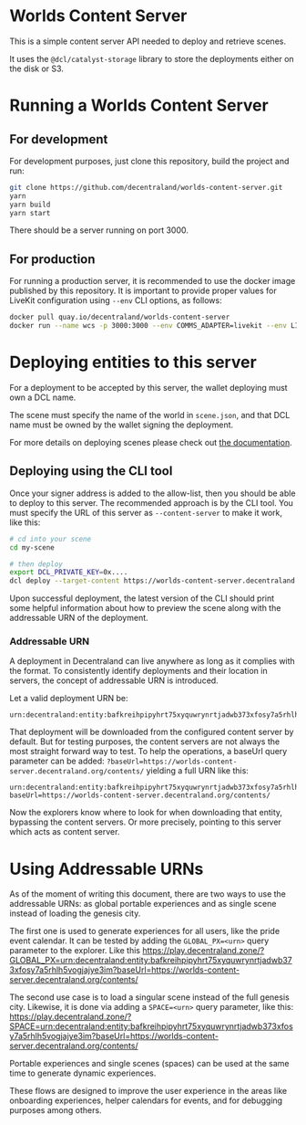 # Worlds Content Server

This is a simple content server API needed to deploy and retrieve scenes.

It uses the `@dcl/catalyst-storage` library to store the deployments either on the disk or S3.


# Running a Worlds Content Server
## For development
For development purposes, just clone this repository, build the project and 
run:
```bash
git clone https://github.com/decentraland/worlds-content-server.git
yarn
yarn build
yarn start
```
There should be a server running on port 3000.

## For production
For running a production server, it is recommended to use the docker image 
published by this repository. It is important to provide proper values for 
LiveKit configuration using `--env` CLI options, as follows:
```bash
docker pull quay.io/decentraland/worlds-content-server
docker run --name wcs -p 3000:3000 --env COMMS_ADAPTER=livekit --env LIVEKIT_HOST=<your livekit url> --env LIVEKIT_API_KEY=<your api key> --env LIVEKIT_API_SECRET=<your secret>  quay.io/decentraland/worlds-content-server
```

# Deploying entities to this server

For a deployment to be accepted by this server, the wallet deploying must own a DCL name.

The scene must specify the name of the world in `scene.json`, and that DCL name must be owned by the wallet signing the deployment.

For more details on deploying scenes please check out [the documentation](https://docs.decentraland.org/creator/worlds/contributor/worlds/about/).


## Deploying using the CLI tool

Once your signer address is added to the allow-list, then you should be able to deploy to this server. The recommended approach is by the CLI tool. You must specify the URL of this server as `--content-server` to make it work, like this:

```bash
# cd into your scene
cd my-scene

# then deploy
export DCL_PRIVATE_KEY=0x....
dcl deploy --target-content https://worlds-content-server.decentraland.org
```

Upon successful deployment, the latest version of the CLI should print some helpful information about how to preview the scene along with the addressable URN of the deployment.

### Addressable URN

A deployment in Decentraland can live anywhere as long as it complies with the format. To consistently identify deployments and their location in servers, the concept of addressable URN is introduced.

Let a valid deployment URN be:
```
urn:decentraland:entity:bafkreihpipyhrt75xyquwrynrtjadwb373xfosy7a5rhlh5vogjajye3im
```

That deployment will be downloaded from the configured content server by default. But for testing purposes, the content servers are not always the most straight forward way to test. To help the operations, a baseUrl query parameter can be added: `?baseUrl=https://worlds-content-server.decentraland.org/contents/` yielding a full URN like this:

```
urn:decentraland:entity:bafkreihpipyhrt75xyquwrynrtjadwb373xfosy7a5rhlh5vogjajye3im?baseUrl=https://worlds-content-server.decentraland.org/contents/
```

Now the explorers know where to look for when downloading that entity, bypassing the content servers. Or more precisely, pointing to this server which acts as content server.

# Using Addressable URNs

As of the moment of writing this document, there are two ways to use the addressable URNs: as global portable experiences and as single scene instead of loading the genesis city.

The first one is used to generate experiences for all users, like the pride event calendar. It can be tested by adding the `GLOBAL_PX=<urn>` query parameter to the explorer. Like this https://play.decentraland.zone/?GLOBAL_PX=urn:decentraland:entity:bafkreihpipyhrt75xyquwrynrtjadwb373xfosy7a5rhlh5vogjajye3im?baseUrl=https://worlds-content-server.decentraland.org/contents/

The second use case is to load a singular scene instead of the full genesis city. Likewise, it is done via adding a `SPACE=<urn>` query parameter, like this: https://play.decentraland.zone/?SPACE=urn:decentraland:entity:bafkreihpipyhrt75xyquwrynrtjadwb373xfosy7a5rhlh5vogjajye3im?baseUrl=https://worlds-content-server.decentraland.org/contents/

Portable experiences and single scenes (spaces) can be used at the same time to generate dynamic experiences.

These flows are designed to improve the user experience in the areas like onboarding experiences, helper calendars for events, and for debugging purposes among others.
